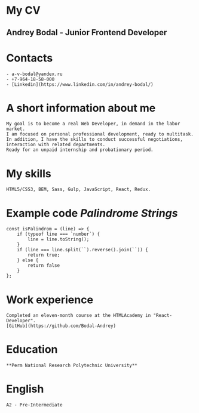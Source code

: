 # My CV

## Andrey Bodal - Junior Frontend Developer

# Contacts

    - a-v-bodal@yandex.ru
    - +7-964-18-58-000
    - [Linkedin](https://www.linkedin.com/in/andrey-bodal/)

# A short information about me
    My goal is to become a real Web Developer, in demand in the labor market.
    I am focused on personal professional development, ready to multitask.
    In addition, I have the skills to conduct successful negotiations, interaction with related departments.
    Ready for an unpaid internship and probationary period.

# My skills
    HTML5/CSS3, BEM, Sass, Gulp, JavaScript, React, Redux.

# Example code _Palindrome Strings_
```
const isPalindrom = (line) => {
    if (typeof line === `number`) {
        line = line.toString();
    }
    if (line === line.split(``).reverse().join(``)) {
        return true;
    } else {
        return false
    }
};
```

# Work experience
    Completed an eleven-month course at the HTMLAcademy in "React-Developer".
    [GitHub](https://github.com/Bodal-Andrey)

# Education
    **Perm National Research Polytechnic University**

# English
    A2 - Pre-Intermediate
